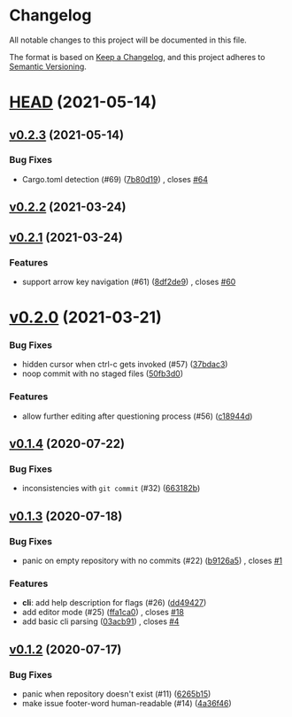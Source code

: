 # Changelog

All notable changes to this project will be documented in this file.

The format is based on [Keep a Changelog](https://keepachangelog.com/en/1.0.0/), and this project adheres to [Semantic Versioning](https://semver.org/spec/v2.0.0.html).

# [HEAD](https://github.com/SirWindfield/git-cm/compare/v0.2.3...HEAD) (2021-05-14)

## [v0.2.3](https://github.com/SirWindfield/git-cm/compare/v0.2.2...v0.2.3) (2021-05-14)

### Bug Fixes

- Cargo.toml detection (#69) ([7b80d19](https://github.com/SirWindfield/git-cm/commit/7b80d19ab0564c2767b660896001acfec62d0f9b)) , closes [#64](https://github.com/SirWindfield/git-cm/issues/64)

## [v0.2.2](https://github.com/SirWindfield/git-cm/compare/v0.2.1...v0.2.2) (2021-03-24)

## [v0.2.1](https://github.com/SirWindfield/git-cm/compare/v0.2.0...v0.2.1) (2021-03-24)

### Features

- support arrow key navigation (#61) ([8df2de9](https://github.com/SirWindfield/git-cm/commit/8df2de9b4d4c54a666e8e2a0844f8360531c217b)) , closes [#60](https://github.com/SirWindfield/git-cm/issues/60)

# [v0.2.0](https://github.com/SirWindfield/git-cm/compare/v0.1.4...v0.2.0) (2021-03-21)

### Bug Fixes

- hidden cursor when ctrl-c gets invoked (#57) ([37bdac3](https://github.com/SirWindfield/git-cm/commit/37bdac3715985ec6c7d0571231aa7cc7887cdfa9))
- noop commit with no staged files ([50fb3d0](https://github.com/SirWindfield/git-cm/commit/50fb3d0383ec39233964f26e9fcc4598b892c9b7))

### Features

- allow further editing after questioning process (#56) ([c18944d](https://github.com/SirWindfield/git-cm/commit/c18944d8491df2a30092f4e67306b7b4359f9842))

## [v0.1.4](https://github.com/SirWindfield/git-cm/compare/v0.1.3...v0.1.4) (2020-07-22)

### Bug Fixes

- inconsistencies with `git commit` (#32) ([663182b](https://github.com/SirWindfield/git-cm/commit/663182b5e7b9bf46c6b5af834084302987dfd3da))

## [v0.1.3](https://github.com/SirWindfield/git-cm/compare/v0.1.2...v0.1.3) (2020-07-18)

### Bug Fixes

- panic on empty repository with no commits (#22) ([b9126a5](https://github.com/SirWindfield/git-cm/commit/b9126a53aea1bd84544af9a62c55df0559395088)) , closes [#1](https://github.com/SirWindfield/git-cm/issues/1)

### Features

- **cli**: add help description for flags (#26) ([dd49427](https://github.com/SirWindfield/git-cm/commit/dd49427d44d278fe9560015ce110dfee52085cf9))
- add editor mode (#25) ([ffa1ca0](https://github.com/SirWindfield/git-cm/commit/ffa1ca0c88239cf23a5157030f90502d09f35541)) , closes [#18](https://github.com/SirWindfield/git-cm/issues/18)
- add basic cli parsing ([03acb91](https://github.com/SirWindfield/git-cm/commit/03acb9161d3a1303603037ae0194f503a9f860b9)) , closes [#4](https://github.com/SirWindfield/git-cm/issues/4)

## [v0.1.2](https://github.com/SirWindfield/git-cm/compare/v0.1.1...v0.1.2) (2020-07-17)

### Bug Fixes

- panic when repository doesn't exist (#11) ([6265b15](https://github.com/SirWindfield/git-cm/commit/6265b15f82399e565db8835c785b39ba7116ec04))
- make issue footer-word human-readable (#14) ([4a36f46](https://github.com/SirWindfield/git-cm/commit/4a36f4683bc48792098e505ff501254114789ce7))

